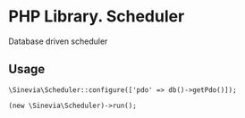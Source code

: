 # PHP Library. Scheduler

Database driven scheduler


## Usage ##

```
\Sinevia\Scheduler::configure(['pdo' => db()->getPdo()]);

(new \Sinevia\Scheduler)->run();
```
